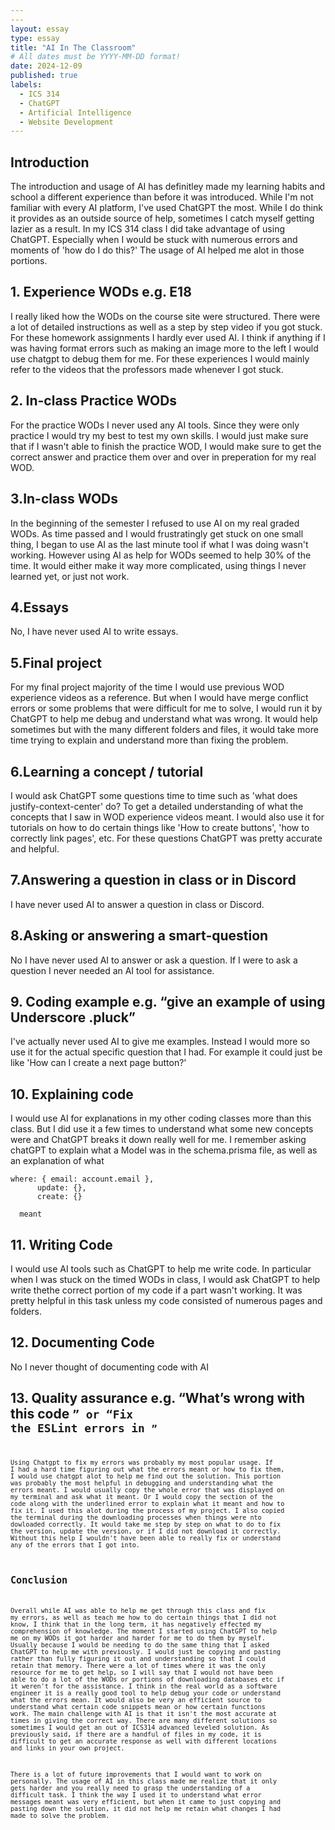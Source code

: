 ```yaml
---
---
layout: essay
type: essay
title: "AI In The Classroom"
# All dates must be YYYY-MM-DD format!
date: 2024-12-09
published: true
labels:
  - ICS 314
  - ChatGPT
  - Artificial Intelligence
  - Website Development
---
```

## Introduction

The introduction and usage of AI has definitley made my learning habits and school a different experience than before it was introduced. While I'm not familiar with every AI platform, I've used ChatGPT the most. While I do think it provides as an outside source of help, sometimes I catch myself getting lazier as a result. In my ICS 314 class I did take advantage of using ChatGPT. Especially when I would be stuck with numerous errors and moments of 'how do I do this?' The usage of AI helped me alot in those portions. 

## 1. Experience WODs e.g. E18
I really liked how the WODs on the course site were structured. There were a lot of detailed instructions as well as a step by step video if you got stuck. For these homework assignments I hardly ever used AI. I think if anything if I was having format errors such as making an image more to the left I would use chatgpt to debug them for me. For these experiences I would mainly refer to the videos that the professors made whenever I got stuck. 

## 2. In-class Practice WODs
For the practice WODs I never used any AI tools. Since they were only practice I would try my best to test my own skills. I would just make sure that if I wasn't able to finish the practice WOD, I would make sure to get the correct answer and practice them over and over in preperation for my real WOD.

## 3.In-class WODs
In the beginning of the semester I refused to use AI on my real graded WODs. As time passed and I would frustratingly get stuck on one small thing, I began to use AI as the last minute tool if what I was doing wasn't working. However using AI as help for WODs seemed to help 30% of the time. It would either make it way more complicated, using things I never learned yet, or just not work. 

## 4.Essays
No, I have never used AI to write essays.

## 5.Final project
For my final project majority of the time I would use previous WOD experience videos as a reference. But when I would have merge conflict errors or some problems that were difficult for me to solve, I would run it by ChatGPT to help me debug and understand what was wrong. It would help sometimes but with the many different folders and files, it would take more time trying to explain and understand more than fixing the problem. 

## 6.Learning a concept / tutorial
I would ask ChatGPT some questions time to time such as 'what does justify-context-center' do? To get a detailed understanding of what the concepts that I saw in WOD experience videos meant. I would also use it for tutorials on how to do certain things like 'How to create buttons', 'how to correctly link pages', etc. For these questions ChatGPT was pretty accurate and helpful.

## 7.Answering a question in class or in Discord
I have never used AI to answer a question in class or Discord.

## 8.Asking or answering a smart-question
No I have never used AI to answer or ask a question. If I were to ask a question I never needed an AI tool for assistance.

## 9. Coding example e.g. “give an example of using Underscore .pluck”
I've actually never used AI to give me examples. Instead I would more so use it for the actual specific question that I had. For example it could just be like 'How can I create a next page button?'

## 10. Explaining code
I would use AI for explanations in my other coding classes more than this class. But I did use it a few times to understand what some new concepts were and ChatGPT breaks it down really well for me. I remember asking chatGPT to explain what a Model was in the schema.prisma file, as well as an explanation of what 
```
where: { email: account.email },
      update: {},
      create: {}
```
      meant

## 11. Writing Code
I would use AI tools such as ChatGPT to help me write code. In particular when I was stuck on the timed WODs in class, I would ask ChatGPT to help write thethe correct portion of my code if a part wasn't working. It was pretty helpful in this task unless my code consisted of numerous pages and folders. 

## 12. Documenting Code
No I never thought of documenting code with AI

## 13. Quality assurance e.g. “What’s wrong with this code <code here>” or “Fix the ESLint errors in <code here>”
Using Chatgpt to fix my errors was probably my most popular usage. If I had a hard time figuring out what the errors meant or how to fix them, I would use chatgpt alot to help me find out the solution. This portion was probably the most helpful in debugging and understanding what the errors meant. I would usually copy the whole error that was displayed on my terminal and ask what it meant. Or I would copy the section of the code along with the underlined error to explain what it meant and how to fix it. I used this alot during the process of my project. I also copied the terminal during the downloading processes when things were nto dowloaded correctly. It would take me step by step on what to do to fix the version, update the version, or if I did not download it correctly. Without this help I wouldn't have been able to really fix or understand any of the errors that I got into. 

## Conclusion
Overall while AI was able to help me get through this class and fix my errors, as well as teach me how to do certain things that I did not know, I think that in the long term, it has negatively effected my comprehension of knowledge. The moment I started using ChatGPT to help me on my WODs it got harder and harder for me to do them by myself. Usually because I would be needing to do the same thing that I asked ChatGPT to help me with previously. I would just be copying and pasting rather than fully figuring it out and understanding so that I could retain that memory. There were a lot of times where it was the only resource for me to get help, so I will say that I would not have been able to do a lot of the WODs or portions of downloading databases etc if it weren't for the assistance. 
I think in the real world as a software engineer it is a really good tool to help debug your code or understand what the errors mean. It would also be very an efficient source to understand what certain code snippets mean or how certain functions work. 
The main challenge with AI is that it isn't the most accurate at times in giving the correct way. There are many different solutions so sometimes I would get an out of ICS314 advanced leveled solution. As previously said, if there are a handful of files in my code, it is difficult to get an accurate response as well with different locations and links in your own project. 

There is a lot of future improvements that I would want to work on personally. The usage of AI in this class made me realize that it only gets harder and you really need to grasp the understanding of a difficult task. I think the way I used it to understand what error messages meant was very efficient, but when it came to just copying and pasting down the solution, it did not help me retain what changes I had made to solve the problem. 



